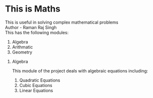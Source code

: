 # This is Maths
This is useful in solving complex mathematical problems
<br>
Author - Raman Raj Singh
<br>
This has the following modules:
<ol>
  <li>Algebra</li>
  <li>Arithmatic</li>
  <li>Geometry</li>
</ol>
<ol>
  <li style="font-size=25px;">Algebra</li>
  <p>
This module of the project deals with algebraic equations including:
<ol>
  <li>Quadratic Equations</li>
  <li>Cubic Equations</li>
  <li>Linear Equations</li>
</ol>
</p>
</ol>

